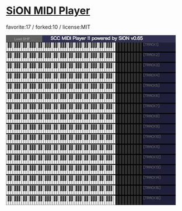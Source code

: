 # [SiON MIDI Player](http://wonderfl.net/c/4IH3)

favorite:17 / forked:10 / license:MIT

![thumbnail](./thumbnail.jpg)